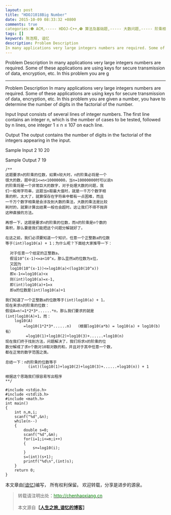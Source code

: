 ```yaml
---
layout: post
title: "HDOJ1018Big Number"
date: 2015-10-09 08:33:32 +0800
comments: true
categories:❶ ACM,----- HDOJ-C++,❺ 算法及基础题,----- 大数问题,----- 阶乘相关
tags: []
keyword: 陈浩翔, 谙忆
description: Problem Description 
In many applications very large integers numbers are required. Some of these applications are using keys for secure transmission of data, encryption, etc. In this problem you are g 
---
```



Problem Description 
In many applications very large integers numbers are required. Some of these applications are using keys for secure transmission of data, encryption, etc. In this problem you are g
<!-- more -->
----------

Problem Description
In many applications very large integers numbers are required. Some of these applications are using keys for secure transmission of data, encryption, etc. In this problem you are given a number, you have to determine the number of digits in the factorial of the number.

 

Input
Input consists of several lines of integer numbers. The first line contains an integer n, which is the number of cases to be tested, followed by n lines, one integer 1 ≤ n ≤ 107 on each line.

 

Output
The output contains the number of digits in the factorial of the integers appearing in the input.

 

Sample Input
2
10
20
 

Sample Output
7
19

```
/**
这题要求n的阶乘的位数，如果n较大时，n的阶乘必将是一个
很大的数，题中说1<=n<10000000，当n=10000000时可以说n
的阶乘将是一个非常巨大的数字，对于处理大数的问题，我
们一般用字符串，这题当n取最大值时，就是一千万个数字相
乘的积，太大了，就算保存在字符串中都有一点困难，而且
一千万个数字相乘是会涉及到大数的乘法，大数的乘法是比较
耗时的，就算计算出结果一般也会超时。这让我们不得不抛弃
这种直接的方法。

再想一下，这题是要求n的阶乘的位数，而n的阶乘是n个数的
乘积，那么要是我们能把这个问题分解就好了。

在这之前，我们必须要知道一个知识，任意一个正整数a的位数
等于(int)log10(a) + 1；为什么呢？下面给大家推导一下：

  对于任意一个给定的正整数a，
  假设10^(x-1)<=a<10^x，那么显然a的位数为x位，
  又因为
  log10(10^(x-1))<=log10(a)<(log10(10^x))
  即x-1<=log10(a)<x
  则(int)log10(a)=x-1,
  即(int)log10(a)+1=x
  即a的位数是(int)log10(a)+1

我们知道了一个正整数a的位数等于(int)log10(a) + 1，
现在来求n的阶乘的位数：
假设A=n!=1*2*3*......*n，那么我们要求的就是
(int)log10(A)+1，而：
	log10(A)
        =log10(1*2*3*......n)  （根据log10(a*b) = log10(a) + log10(b)有）
         =log10(1)+log10(2)+log10(3)+......+log10(n)
现在我们终于找到方法，问题解决了，我们将求n的阶乘的位
数分解成了求n个数对10取对数的和，并且对于其中任意一个数，
都在正常的数字范围之类。

总结一下：n的阶乘的位数等于
		  (int)(log10(1)+log10(2)+log10(3)+......+log10(n)) + 1

根据这个思路我们很容易写出程序
**/

#include <stdio.h>
#include <stdlib.h>
#include <math.h>
int main()
{
    int n,m,i;
    scanf("%d",&n);
    while(n--)
    {
        double s=0;
        scanf("%d",&m);
        for(i=1;i<=m;i++)
        {
            s+=log10(i);
        }
        s=(int)(s+1);
        printf("%d\n",(int)s);
    }
    return 0;
}

```



本文章由<a href="http://chenhaoxiang.cn/">[谙忆]</a>编写， 所有权利保留。 
欢迎转载，分享是进步的源泉。
<blockquote cite='陈浩翔'>
<p background-color='#D3D3D3'>转载请注明出处：<a href='http://chenhaoxiang.cn'><font color="green">http://chenhaoxiang.cn</font></a><br><br>
本文源自<strong>【<a href='http://chenhaoxiang.cn' target='_blank'>人生之旅_谙忆的博客</a>】</strong></p>
</blockquote>

